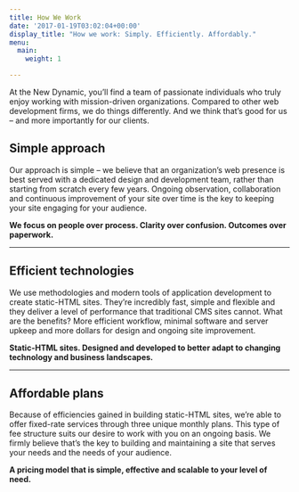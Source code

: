 ```yaml
---
title: How We Work
date: '2017-01-19T03:02:04+00:00'
display_title: "How we work: Simply. Efficiently. Affordably."
menu:
  main:
    weight: 1

---
```

At the New Dynamic, you’ll find a team of passionate individuals who truly enjoy working with mission-driven organizations. Compared to other web development firms, we do things differently. And we think that’s good for us – and more importantly for our clients.


## Simple approach

Our approach is simple – we believe that an organization’s web presence is best served with a dedicated design and development team, rather than starting from scratch every few years. Ongoing observation, collaboration and continuous improvement of your site over time is the key to keeping your site engaging for your audience.

**We focus on people over process. Clarity over confusion. Outcomes over paperwork.**

---

## Efficient technologies

We use methodologies and modern tools of application development to create static-HTML sites. They’re incredibly fast, simple and flexible and they deliver a level of performance that traditional CMS sites cannot. What are the benefits? More efficient workflow, minimal software and server upkeep and more dollars for design and ongoing site improvement.

**Static-HTML sites. Designed and developed to better adapt to changing technology and business landscapes.**

---

## Affordable plans

Because of efficiencies gained in building static-HTML sites, we’re able to offer fixed-rate services through three unique monthly plans. This type of fee structure suits our desire to work with you on an ongoing basis. We firmly believe that’s the key to building and maintaining a site that serves your needs and the needs of your audience.

**A pricing model that is simple, effective and scalable to your level of need.**
